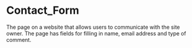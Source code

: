 # Contact_Form
The page on a website that allows users to communicate with the site owner. The page has fields for filling in name, email address and type of comment.
